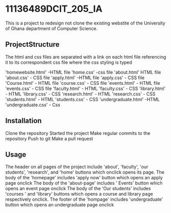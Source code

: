 # 11136489DCIT_205_IA

This is a project to redesign not clone the existing webstite of the University of Ghana department of Computer Science.

## ProjectStructure
The html and css files are separated with a link on each html file referencing it to its correspondent css file where the css styling is typed

'homewebsite.html' -HTML file
'home.css' -css file
'about.html' HTML file
'about.css' - CSS file
'apply.html' -HTML file
'apply.css' - CSS file
'Course.html' - HTML file
'course.css' - CSS file
'events.html' - HTML file
'events.css' - CSS file
'faculty.html' - HTML
'faculty.css' - CSS
'library.html' - HTML
'library.css' - CSS
'research.html' - HTML
'research.css' - CSS
'students.html' - HTML
'students.css' - CSS
'undergraduate.html' -HTML
'undergraduate.css' - Css

## Installation
Clone the repository
Started the project
Make regular commits to the repository
Push to git
Make a pull request

## Usage
The header on all pages of the project include 'about', 'faculty', 'our students', 'research', and 'home' buttons which onclick opens its page.
The body of the 'homepage' includes 'apply now' button which opens an apply page onclick
The body of the 'about-page' includes ' Events' button which opens an event page onclick
The body of the 'Our students' includes 'courses ' and 'library' buttons which opens a course and library page respectively onclick.
The footer of the 'hompage' includes 'undergraduate' button which opens an undergraduate page onclick






